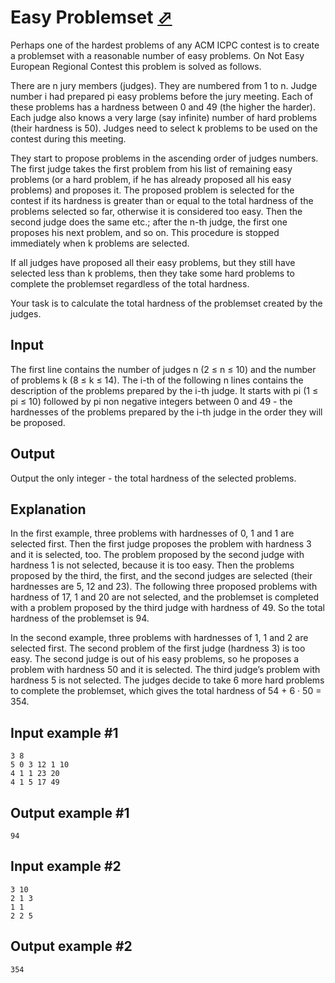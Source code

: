 # Easy Problemset [⬀](https://www.e-olymp.com/en/contests/9571/problems/83971)
Perhaps one of the hardest problems of any ACM ICPC contest is to create a problemset with a reasonable number of easy problems. On Not Easy European Regional Contest this problem is solved as follows.

There are n jury members (judges). They are numbered from 1 to n. Judge number i had prepared pi easy problems before the jury meeting. Each of these problems has a hardness between 0 and 49 (the higher the harder). Each judge also knows a very large (say infinite) number of hard problems (their hardness is 50). Judges need to select k problems to be used on the contest during this meeting.

They start to propose problems in the ascending order of judges numbers. The first judge takes the first problem from his list of remaining easy problems (or a hard problem, if he has already proposed all his easy problems) and proposes it. The proposed problem is selected for the contest if its hardness is greater than or equal to the total hardness of the problems selected so far, otherwise it is considered too easy. Then the second judge does the same etc.; after the n-th judge, the first one proposes his next problem, and so on. This procedure is stopped immediately when k problems are selected.

If all judges have proposed all their easy problems, but they still have selected less than k problems, then they take some hard problems to complete the problemset regardless of the total hardness.

Your task is to calculate the total hardness of the problemset created by the judges.

## Input
The first line contains the number of judges n (2 ≤ n ≤ 10) and the number of problems k (8 ≤ k ≤ 14). The i-th of the following n lines contains the description of the problems prepared by the i-th judge. It starts with pi (1 ≤ pi ≤ 10) followed by pi non negative integers between 0 and 49 - the hardnesses of the problems prepared by the i-th judge in the order they will be proposed.

## Output
Output the only integer - the total hardness of the selected problems.

## Explanation
In the first example, three problems with hardnesses of 0, 1 and 1 are selected first. Then the first judge proposes the problem with hardness 3 and it is selected, too. The problem proposed by the second judge with hardness 1 is not selected, because it is too easy. Then the problems proposed by the third, the first, and the second judges are selected (their hardnesses are 5, 12 and 23). The following three proposed problems with hardness of 17, 1 and 20 are not selected, and the problemset is completed with a problem proposed by the third judge with hardness of 49. So the total hardness of the problemset is 94.

In the second example, three problems with hardnesses of 1, 1 and 2 are selected first. The second problem of the first judge (hardness 3) is too easy. The second judge is out of his easy problems, so he proposes a problem with hardness 50 and it is selected. The third judge’s problem with hardness 5 is not selected. The judges decide to take 6 more hard problems to complete the problemset, which gives the total hardness of 54 + 6 · 50 = 354.

## Input example #1
```
3 8
5 0 3 12 1 10
4 1 1 23 20
4 1 5 17 49
```

## Output example #1
```
94
```

## Input example #2
```
3 10
2 1 3
1 1
2 2 5
```

## Output example #2
```
354
```
